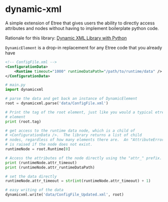 # dynamic-xml

A simple extension of Etree that gives users the ability to directly access attributes and nodes without having to
implement boilerplate python code.

Rationale for this library: [Dynamic XML Library with Python](https://claybrooks.github.io/python/2021/04/09/python-dynamic-xml.html)

`DynamicElement` is a drop-in replacement for any Etree code that you already have

```xml
<!-- ConfigFile.xml -->
<ConfigurationData>
    <Runtime timeout="1000" runtimeDataPath="/path/to/runtime/data" />
</ConfigurationData>
```

```python
# main.py
import dynamicxml

# parse the data and get back an instance of DynamicElement
root = dynamicxml.parse('data/ConfigFile.xml')

# Print the tag of the root element, just like you would a typical etree
# element
print (root.tag)

# get access to the runtime data node, which is a child of
# <ConfigurationData />.  The library returns a list of child
# nodes, regardless of how many elements there are.  An "AttributeError"
# is raised if the node does not exist.
runtimeNode = root.Runtime[0]

# Access the attributes of the node directly using the "attr_" prefix.
print (runtimeNode.attr_timeout)
print (runtimeNode.attr_runtimeDataPath)

# set the data directly
runtimeNode.attr_timeout = str(int(runtimeNode.attr_timeout) + 1)

# easy writing of the data
dynamicxml.write('data/ConfigFile_Updated.xml', root)

```